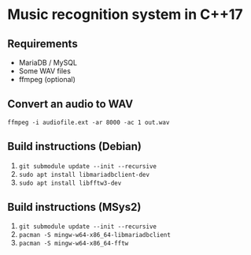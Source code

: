 # Music recognition system in C++17

## Requirements
* MariaDB / MySQL
* Some WAV files
* ffmpeg (optional)

## Convert an audio to WAV
`ffmpeg -i audiofile.ext -ar 8000 -ac 1 out.wav`

## Build instructions (Debian)

1. `git submodule update --init --recursive`
1. `sudo apt install libmariadbclient-dev`
1. `sudo apt install libfftw3-dev`

## Build instructions (MSys2)

1. `git submodule update --init --recursive`
1. `pacman -S mingw-w64-x86_64-libmariadbclient`
1. `pacman -S mingw-w64-x86_64-fftw`